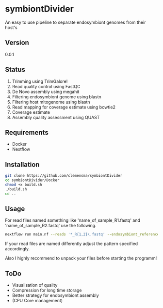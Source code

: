 # symbiontDivider
An easy to use pipeline to separate endosymbiont genomes from their host's

## Version

0.0.1

## Status

1. Trimming using TrimGalore!
2. Read quality control using FastQC
3. De Novo assembly using megahit
4. Filtering endosymbiont genome using blastn
5. Filtering host mitogenome using blastn
6. Read mapping for coverage estimate using bowtie2
7. Coverage estimate
8. Assembly quality assessment using QUAST

## Requirements

- Docker
- Nextflow

## Installation

```bash
git clone https://github.com/clemensma/symbiontDivider
cd symbiontDivider/Docker
chmod +x build.sh
./build.sh
cd ..
```

## Usage

For read files named something like 'name_of_sample_R1.fastq' and 'name_of_sample_R2.fastq' use the following.
```bash
nextflow run main.nf --reads '*_R{1,2}\.fastq' --endosymbiont_reference '*_endosymRef\.fna' -with-docker
```
If your read files are named differently adjust the pattern specified accordingly.

Also I highly recommend to unpack your files before starting the programm!


## ToDo

- Visualisation of quality
- Compression for long time storage
- Better strategy for endosymbiont assembly
- (CPU Core management)
